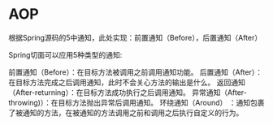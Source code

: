 # AOP

根据Spring源码的5中通知，此处实现：前置通知（Before），后置通知（After）

Spring切面可以应用5种类型的通知:

前置通知（Before）：在目标方法被调用之前调用通知功能。
后置通知（After）：在目标方法完成之后调用通知，此时不会关心方法的输出是什么。
返回通知（After-returning）：在目标方法成功执行之后调用通知。
异常通知（After-throwing)）：在目标方法抛出异常后调用通知。
环绕通知（Around） ：通知包裹了被通知的方法，在被通知的方法调用之前和调用之后执行自定义的行为。